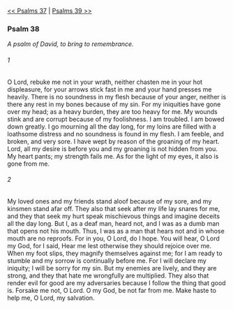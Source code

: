 [<< Psalms 37](Psalms%2037)  |  [Psalms 39 >>](Psalms%2039)

### Psalm 38

*A psalm of David, to bring to remembrance.*

###### 1
O Lord, rebuke me not in your wrath, neither chasten me in your hot displeasure, for your arrows stick fast in me and your hand presses me heavily. There is no soundness in my flesh because of your anger, neither is there any rest in my bones because of my sin. For my iniquities have gone over my head; as a heavy burden, they are too heavy for me. My wounds stink and are corrupt because of my foolishness. I am troubled. I am bowed down greatly. I go mourning all the day long, for my loins are filled with a loathsome distress and no soundness is found in my flesh. I am feeble, and broken, and very sore. I have wept by reason of the groaning of my heart. Lord, all my desire is before you and my groaning is not hidden from you. My heart pants; my strength fails me. As for the light of my eyes, it also is gone from me.

###### 2
My loved ones and my friends stand aloof because of my sore, and my kinsmen stand afar off. They also that seek after my life lay snares for me, and they that seek my hurt speak mischievous things and imagine deceits all the day long. But I, as a deaf man, heard not, and I was as a dumb man that opens not his mouth. Thus, I was as a man that hears not and in whose mouth are no reproofs. For in you, O Lord, do I hope. You will hear, O Lord my God, for I said, Hear me lest otherwise they should rejoice over me. When my foot slips, they magnify themselves against me; for I am ready to stumble and my sorrow is continually before me. For I will declare my iniquity; I will be sorry for my sin. But my enemies are lively, and they are strong, and they that hate me wrongfully are multiplied. They also that render evil for good are my adversaries because I follow the thing that good is. Forsake me not, O Lord. O my God, be not far from me. Make haste to help me, O Lord, my salvation.